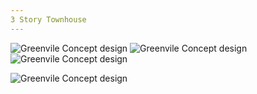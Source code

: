 ```yaml
---
3 Story Townhouse
---
```

![Greenvile Concept design](/web/images/models/el-front.png)
![Greenvile Concept design](/web/images/models/back-el.png)
![Greenvile Concept design](/web/images/models/left-el.png)

![Greenvile Concept design](/web/images/models/right-el.png)